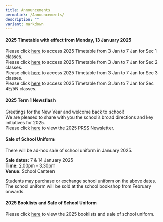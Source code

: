 ```yaml
---
title: Announcements
permalink: /Announcements/
description: ""
variant: markdown
---
```

#### 2025 Timetable with effect from Monday, 13 January 2025

Please click [here](/files/Announcements/2025/Timetable_for_Sec_1_from_3_Jan_till_7_Jan.pdf) to access 2025 Timetable from 3 Jan to 7 Jan for Sec 1 classes.<br>
Please click [here](/files/Announcements/2025/Timetable_for_Sec_2_from_3_Jan_till_7_Jan.pdf) to access 2025 Timetable from 3 Jan to 7 Jan for Sec 2 classes.<br>
Please click [here](/files/Announcements/2025/Timetable_for_Sec_2_from_3_Jan_till_7_Jan.pdf) to access 2025 Timetable from 3 Jan to 7 Jan for Sec 3 classes.<br>
Please click [here](/files/Announcements/2025/Timetable_for_Sec_2_from_3_Jan_till_7_Jan.pdf) to access 2025 Timetable from 3 Jan to 7 Jan for Sec 4E/5N classes.<br>




#### 2025 Term 1 Newsflash

Greetings for the New Year and welcome back to school!<br>
We are pleased to share with you the school’s broad directions and key initiatives for 2025.<br>
Please click [here](/files/Newsflash_Term_1_2025.pdf) to view the 2025 PRSS Newsletter.<br>


#### Sale of School Uniform

There will be ad-hoc sale of school uniform in January 2025.<br>

**Sale dates:** 7 &amp; 14 January 2025<br>
**Time:** 2.00pm - 3.30pm<br>
**Venue:** School Canteen<br>

Students may purchase or exchange school uniform on the above dates. The school uniform will be sold at the school bookshop from February onwards.

#### 2025 Booklists and Sale of School Uniform

Please click [here](/useful-links/information-for-parents/booklist/) to view the 2025 booklists and sale of school uniform.